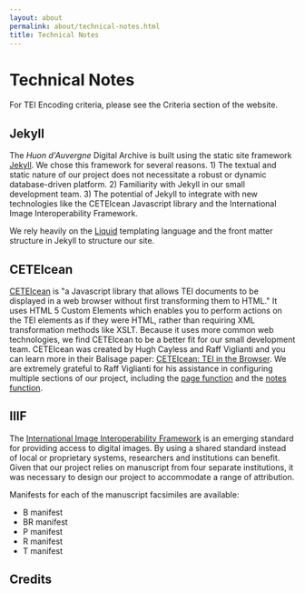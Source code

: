 ```yaml
---
layout: about
permalink: about/technical-notes.html
title: Technical Notes
---
```


# Technical Notes

For TEI Encoding criteria, please see the Criteria section of the website. 

## Jekyll 
The *Huon d'Auvergne* Digital Archive is built using the static site framework [Jekyll](https://jekyllrb.com/). We chose this framework for several reasons. 1) The textual and static nature of our project does not necessitate a robust or dynamic database-driven platform. 2) Familiarity with Jekyll in our small development team. 3) The potential of Jekyll to integrate with new technologies like the CETEIcean Javascript library and the International Image Interoperability Framework. 

We rely heavily on the [Liquid](https://jekyllrb.com/docs/liquid/) templating language and the front matter structure in Jekyll to structure our site. 

## CETEIcean
[CETEIcean](https://github.com/TEIC/CETEIcean) is "a Javascript library that allows TEI documents to be displayed in a web browser without first transforming them to HTML." It uses HTML 5 Custom Elements which enables you to perform actions on the TEI elements as if they were HTML, rather than requiring XML transformation methods like XSLT. Because it uses more common web technologies, we find CETEIcean to be a better fit for our small development team. CETEIcean was created by Hugh Cayless and Raff Viglianti and you can learn more in their Balisage paper: [CETEIcean: TEI in the Browser](https://www.balisage.net/Proceedings/vol21/html/Cayless01/BalisageVol21-Cayless01.html). We are extremely grateful to Raff Viglianti for his assistance in configuring multiple sections of our project, including the [page function](https://github.com/SteveWLU/SteveWLU.github.io/blob/9b977250af06d79f1bd8f581999c982c9687af5c/_layouts/edition.html#L128) and the [notes function](https://github.com/SteveWLU/SteveWLU.github.io/blob/9b977250af06d79f1bd8f581999c982c9687af5c/_layouts/edition.html#L234).

## IIIF
The [International Image Interoperability Framework](https://iiif.io/) is an emerging standard for providing access to digital images. By using a shared standard instead of local or proprietary systems, researchers and institutions can benefit. Given that our project relies on manuscript from four separate institutions, it was necessary to design our project to accommodate a range of attribution. 

Manifests for each of the manuscript facsimiles are available: 
* B manifest
* BR manifest
* P manifest 
* R manifest
* T manifest 

## Credits 
